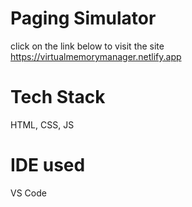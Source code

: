 # Paging Simulator

click on the link below to visit the site 
https://virtualmemorymanager.netlify.app
# Tech Stack 
HTML, CSS, JS

# IDE used 
VS Code
